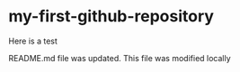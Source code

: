 # my-first-github-repository
Here is a test

README.md file was updated. This file was modified locally
